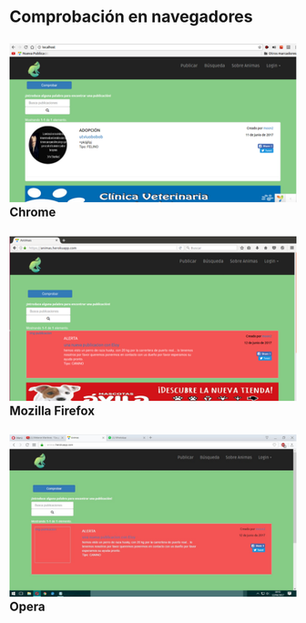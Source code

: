Comprobación en navegadores
========================================

![Comprobación Chrome](images/chrome.png) Chrome
---------------------------------------------------

![Firefox](images/firefox.png) Mozilla Firefox
---------------------------------------------------

![Opera](images/opera.jpg) Opera
-------------------------------------
